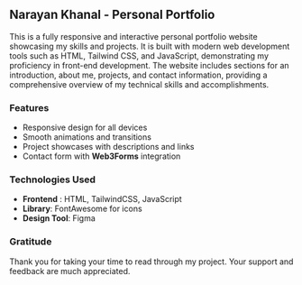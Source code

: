 ## Narayan Khanal - Personal Portfolio

This is a fully responsive and interactive personal portfolio website showcasing my skills and projects. It is built with modern web development tools such as HTML, Tailwind CSS, and JavaScript, demonstrating my proficiency in front-end development. The website includes sections for an introduction, about me, projects, and contact information, providing a comprehensive overview of my technical skills and accomplishments.

### Features

- Responsive design for all devices
- Smooth animations and transitions
- Project showcases with descriptions and links
- Contact form with **Web3Forms** integration

### Technologies Used

- **Frontend** : HTML, TailwindCSS, JavaScript
- **Library**: FontAwesome for icons
- **Design Tool**: Figma

### Gratitude

Thank you for taking your time to read through my project. Your support and feedback are much appreciated.
